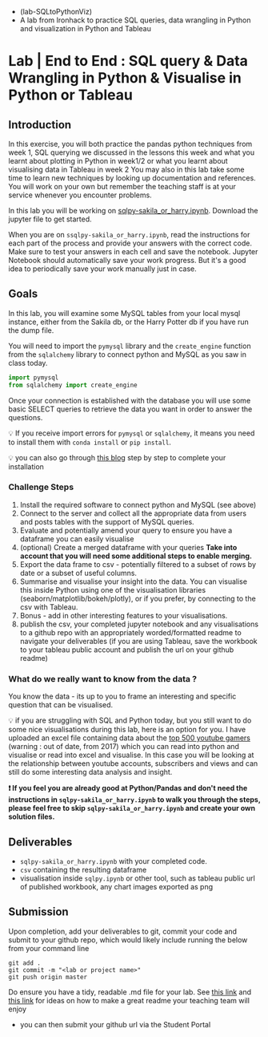 - (lab-SQLtoPythonViz)
- A lab from Ironhack to practice SQL queries, data wrangling in Python and visualization in Python and Tableau


# Lab | End to End : SQL query & Data Wrangling in Python & Visualise in Python or Tableau

## Introduction

In this exercise, you will both practice the pandas python techniques from week 1, SQL querying we discussed in the lessons this week and what you learnt about plotting in Python in week1/2 or what you learnt about visualising data in Tableau in week 2
You may also in this lab take some time to learn new techniques by looking up documentation and references. You will work on your own but remember the teaching staff is at your service whenever you encounter problems.

In this lab you will be working on [sqlpy-sakila_or_harry.ipynb](sqlpy-sakila_or_harry.ipynb). 
Download the jupyter file to get started. 

When you are on `ssqlpy-sakila_or_harry.ipynb`, read the instructions for each part of the process and provide your answers with the correct code. 
Make sure to test your answers in each cell and save the notebook. Jupyter Notebook should automatically save your work progress. But it's a good idea to periodically save your work manually just in case.


## Goals

In this lab, you will examine some MySQL tables from your local mysql instance, either from the Sakila db, or the Harry Potter db if you have run the dump file.

You will need to import the `pymysql` library and the `create_engine` function from the `sqlalchemy` library to connect python and MySQL as you saw in class today.

```python
import pymysql
from sqlalchemy import create_engine
```

Once your connection is established with the database you will use some basic SELECT queries to retrieve the data you want in order to answer the questions.

:bulb: If you receive import errors for `pymysql` or `sqlalchemy`, it means you need to install them with `conda install` or `pip install`.

:bulb: you can also go through [this blog](https://hackersandslackers.com/pandas-and-sqlalchemy/) step by step to complete your installation 


### Challenge Steps

1. Install the required software to connect python and MySQL (see above) 
2. Connect to the server and collect all the appropriate data from users and posts tables with the support of MySQL queries.
3. Evaluate and potentially amend your query to ensure you have a dataframe you can easily visualise
4. (optional) Create a merged dataframe with your queries **Take into account that you will need some additional steps to enable merging.**
5. Export the data frame to csv - potentially filtered to a subset of rows by date or a subset of useful columns. 
6. Summarise and visualise your insight into the data. You can visualise this inside Python using one of the visualisation libraries (seaborn/matplotlib/bokeh/plotly), or if you prefer, by connecting to the csv with Tableau.
7.  Bonus - add in other interesting features to your visualisations. 
8.  publish the csv, your completed jupyter notebook and any visualisations to a github repo with an appropriately worded/formatted readme to navigate your deliverables (if you are using Tableau, save the workbook to your tableau public account and publish the url on your github readme)

### What do we really want to know from the data ? 

You know the data - its up to you to frame an interesting and specific question that can be visualised. 

:bulb: if you are struggling with SQL and Python today, but you still want to do some nice visualisations during this lab, here is an option for you. I have uploaded an excel file containing data about the [top 500 youtube gamers](500_YouTube_Games.xlsx) (warning : out of date, from 2017) which you can read into python and visualise or read into excel and visualise. In this case you will be looking at the relationship between youtube accounts, subscribers and views and can still do some interesting data analysis and insight. 


**:exclamation: If you feel you are already good at Python/Pandas and don't need the instructions in `sqlpy-sakila_or_harry.ipynb` to walk you through the steps, please feel free to skip `sqlpy-sakila_or_harry.ipynb` and create your own solution files.**

## Deliverables

- `sqlpy-sakila_or_harry.ipynb` with your completed code.
- `csv` containing the resulting dataframe
- visualisation inside `sqlpy.ipynb` or other tool, such as tableau public url of published workbook, any chart images exported as png

## Submission

Upon completion, add your deliverables to git, commit your code and submit to your github repo, which would likely include running the below from your command line

  ```
  git add .
  git commit -m "<lab or project name>"
  git push origin master
  ```
Do ensure you have a tidy, readable .md file for your lab. See [this link](https://levelup.gitconnected.com/github-readme-cheatsheet-617dff61fa23) and [this link](https://www.makeareadme.com) for ideas on how to make a great readme your teaching team will enjoy

- you can then submit your github url via the Student Portal

